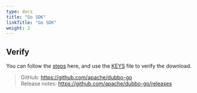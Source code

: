 ```yaml
---
type: docs
title: "Go SDK"
linkTitle: "Go SDK"
weight: 2
---
```


## Verify

You can follow the [steps](https://www.apache.org/info/verification) here, and use the [KEYS](https://downloads.apache.org/dubbo/KEYS) file to verify the download.

> GitHub: https://github.com/apache/dubbo-go \
> Release notes: https://github.com/apache/dubbo-go/releases
>